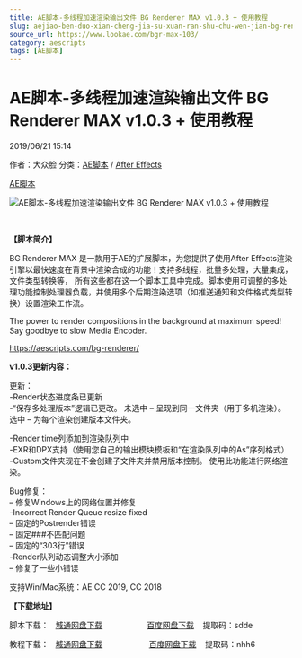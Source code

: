 ```yaml
---
title: AE脚本-多线程加速渲染输出文件 BG Renderer MAX v1.0.3 + 使用教程
slug: aejiao-ben-duo-xian-cheng-jia-su-xuan-ran-shu-chu-wen-jian-bg-renderer-max-v1-0-3-shi-yong-jiao-cheng
source_url: https://www.lookae.com/bgr-max-103/
category: aescripts
tags: [AE脚本]
---
```

# AE脚本-多线程加速渲染输出文件 BG Renderer MAX v1.0.3 + 使用教程

2019/06/21 15:14

作者：大众脸
分类：[AE脚本](https://www.lookae.com/after-effects/aescripts/) / [After Effects](https://www.lookae.com/after-effects/)

[AE脚本](https://www.lookae.com/tag/ae%e8%84%9a%e6%9c%ac/)

![AE脚本-多线程加速渲染输出文件 BG Renderer MAX v1.0.3 + 使用教程](https://www.lookae.com/wp-content/uploads/2019/06/BG-Renderer-MAX.jpg "AE脚本-多线程加速渲染输出文件 BG Renderer MAX v1.0.3 + 使用教程-LookAE.com")

﻿

**【脚本简介】**

BG Renderer MAX 是一款用于AE的扩展脚本，为您提供了使用After Effects渲染引擎以最快速度在背景中渲染合成的功能！支持多线程，批量多处理，大量集成，文件类型转换等， 所有这些都在这一个脚本工具中完成。脚本使用可调整的多处理功能控制处理器负载，并使用多个后期渲染选项（如推送通知和文件格式类型转换）设置渲染工作流。

The power to render compositions in the background at maximum speed! Say goodbye to slow Media Encoder.

https://aescripts.com/bg-renderer/

**v1.0.3更新内容：**

更新：  
-Render状态进度条已更新  
-“保存多处理版本”逻辑已更改。 未选中 – 呈现到同一文件夹（用于多机渲染）。 选中 – 为每个渲染创建版本文件夹。

-Render time列添加到渲染队列中  
-EXR和DPX支持（使用您自己的输出模块模板和“在渲染队列中的As”序列格式）  
-Custom文件夹现在不会创建子文件夹并禁用版本控制。 使用此功能进行网络渲染。

Bug修复：  
– 修复Windows上的网络位置并修复  
-Incorrect Render Queue resize fixed  
– 固定的Postrender错误  
– 固定###不匹配问题  
– 固定的“303行”错误  
-Render队列动态调整大小添加  
– 修复了一些小错误

支持Win/Mac系统：AE CC 2019, CC 2018

**【下载地址】**

脚本下载：   [城通网盘下载](https://lookae.ctfile.com/fs/680462-383902952)                    [百度网盘下载](https://pan.baidu.com/s/1E6UMbtYn0dYfgDo8ow1xog)    提取码：sdde

教程下载：   [城通网盘下载](https://lookae.ctfile.com/fs/680462-382928723)                     [百度网盘下载](https://pan.baidu.com/s/10YiohKtR7foX9pUVqR90RA)    提取码：nhh6
